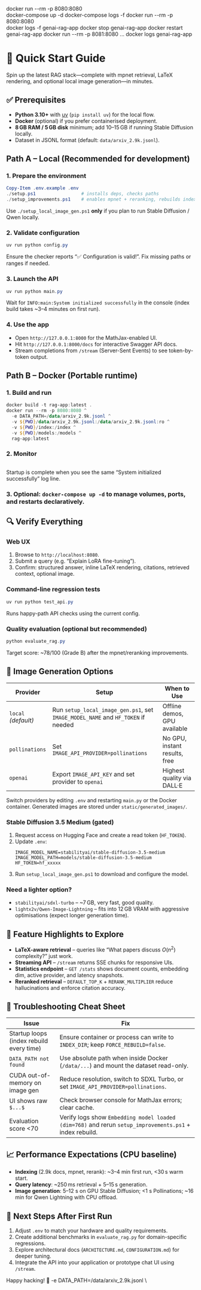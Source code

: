 docker run --rm -p 8080:8080 \
docker-compose up -d
docker-compose logs -f
docker run --rm -p 8080:8080 \
docker logs -f genai-rag-app
docker stop genai-rag-app
docker restart genai-rag-app
docker run --rm -p 8081:8080 ...
docker logs genai-rag-app
# 🚀 Quick Start Guide

Spin up the latest RAG stack—complete with mpnet retrieval, LaTeX rendering, and optional local image generation—in minutes.

## ✅ Prerequisites

- **Python 3.10+** with [uv](https://github.com/astral-sh/uv) (`pip install uv`) for the local flow.
- **Docker** (optional) if you prefer containerised deployment.
- **8 GB RAM / 5 GB disk** minimum; add 10–15 GB if running Stable Diffusion locally.
- Dataset in JSONL format (default: `data/arxiv_2.9k.jsonl`).

## Path A – Local (Recommended for development)

### 1. Prepare the environment
```powershell
Copy-Item .env.example .env
./setup.ps1                 # installs deps, checks paths
./setup_improvements.ps1    # enables mpnet + reranking, rebuilds index
```

Use `./setup_local_image_gen.ps1` **only** if you plan to run Stable Diffusion / Qwen locally.

### 2. Validate configuration
```powershell
uv run python config.py
```
Ensure the checker reports “✅ Configuration is valid!”. Fix missing paths or ranges if needed.

### 3. Launch the API
```powershell
uv run python main.py
```
Wait for `INFO:main:System initialized successfully` in the console (index build takes ~3–4 minutes on first run).

### 4. Use the app
- Open `http://127.0.0.1:8000` for the MathJax-enabled UI.
- Hit `http://127.0.0.1:8000/docs` for interactive Swagger API docs.
- Stream completions from `/stream` (Server-Sent Events) to see token-by-token output.

## Path B – Docker (Portable runtime)

### 1. Build and run
```powershell
docker build -t rag-app:latest .
docker run --rm -p 8080:8080 ^
  -e DATA_PATH=/data/arxiv_2.9k.jsonl ^
  -v ${PWD}/data/arxiv_2.9k.jsonl:/data/arxiv_2.9k.jsonl:ro ^
  -v ${PWD}/index:/index ^
  -v ${PWD}/models:/models ^
  rag-app:latest
```

### 2. Monitor
```powershell

```
Startup is complete when you see the same “System initialized successfully” log line.

### 3. Optional: `docker-compose up -d` to manage volumes, ports, and restarts declaratively.

## 🔍 Verify Everything

### Web UX
1. Browse to `http://localhost:8080`.
2. Submit a query (e.g. “Explain LoRA fine-tuning”).
3. Confirm: structured answer, inline LaTeX rendering, citations, retrieved context, optional image.

### Command-line regression tests
```powershell
uv run python test_api.py
```
Runs happy-path API checks using the current config.

### Quality evaluation (optional but recommended)
```powershell
python evaluate_rag.py
```
Target score: ~78/100 (Grade B) after the mpnet/reranking improvements.

## 🎨 Image Generation Options

| Provider | Setup | When to Use |
|----------|-------|------------|
| `local` *(default)* | Run `setup_local_image_gen.ps1`, set `IMAGE_MODEL_NAME` and `HF_TOKEN` if needed | Offline demos, GPU available |
| `pollinations` | Set `IMAGE_API_PROVIDER=pollinations` | No GPU, instant results, free |
| `openai` | Export `IMAGE_API_KEY` and set provider to `openai` | Highest quality via DALL·E |

Switch providers by editing `.env` and restarting `main.py` or the Docker container. Generated images are stored under `static/generated_images/`.

### Stable Diffusion 3.5 Medium (gated)
1. Request access on Hugging Face and create a read token (`HF_TOKEN`).
2. Update `.env`:
   ```env
   IMAGE_MODEL_NAME=stabilityai/stable-diffusion-3.5-medium
   IMAGE_MODEL_PATH=models/stable-diffusion-3.5-medium
   HF_TOKEN=hf_xxxxx
   ```
3. Run `setup_local_image_gen.ps1` to download and configure the model.

### Need a lighter option?
- `stabilityai/sdxl-turbo` – ~7 GB, very fast, good quality.
- `lightx2v/Qwen-Image-Lightning` – fits into 12 GB VRAM with aggressive optimisations (expect longer generation time).

## 🧠 Feature Highlights to Explore

- **LaTeX-aware retrieval** – queries like “What papers discuss $O(n^2)$ complexity?” just work.
- **Streaming API** – `/stream` returns SSE chunks for responsive UIs.
- **Statistics endpoint** – `GET /stats` shows document counts, embedding dim, active provider, and latency snapshots.
- **Reranked retrieval** – `DEFAULT_TOP_K` + `RERANK_MULTIPLIER` reduce hallucinations and enforce citation accuracy.

## 🧯 Troubleshooting Cheat Sheet

| Issue | Fix |
|-------|-----|
| Startup loops (index rebuild every time) | Ensure container or process can write to `INDEX_DIR`; keep `FORCE_REBUILD=false`. |
| `DATA_PATH not found` | Use absolute path when inside Docker (`/data/...`) and mount the dataset read-only. |
| CUDA out-of-memory on image gen | Reduce resolution, switch to SDXL Turbo, or set `IMAGE_API_PROVIDER=pollinations`. |
| UI shows raw `$...$` | Check browser console for MathJax errors; clear cache. |
| Evaluation score <70 | Verify logs show `Embedding model loaded (dim=768)` and rerun `setup_improvements.ps1` + index rebuild. |

## 📈 Performance Expectations (CPU baseline)

- **Indexing** (2.9k docs, mpnet, rerank): ~3–4 min first run, <30 s warm start.
- **Query latency**: ~250 ms retrieval + 5–15 s generation.
- **Image generation**: 5–12 s on GPU Stable Diffusion; <1 s Pollinations; ~16 min for Qwen Lightning with CPU offload.

## 🎯 Next Steps After First Run

1. Adjust `.env` to match your hardware and quality requirements.
2. Create additional benchmarks in `evaluate_rag.py` for domain-specific regressions.
3. Explore architectural docs (`ARCHITECTURE.md`, `CONFIGURATION.md`) for deeper tuning.
4. Integrate the API into your application or prototype chat UI using `/stream`.

Happy hacking! 🎉
  -e DATA_PATH=/data/arxiv_2.9k.jsonl \

